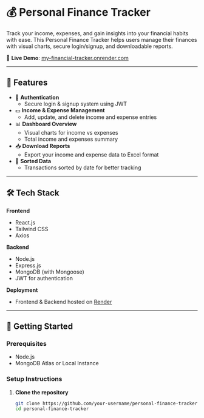 # 💰 Personal Finance Tracker

Track your income, expenses, and gain insights into your financial habits with ease. This Personal Finance Tracker helps users manage their finances with visual charts, secure login/signup, and downloadable reports.

🔗 **Live Demo**: [my-financial-tracker.onrender.com](https://my-financial-tracker.onrender.com)

---

## 📌 Features

- 🔐 **Authentication**
  - Secure login & signup system using JWT
- 💵 **Income & Expense Management**
  - Add, update, and delete income and expense entries
- 📊 **Dashboard Overview**
  - Visual charts for income vs expenses
  - Total income and expenses summary
- 📥 **Download Reports**
  - Export your income and expense data to Excel format
- 📅 **Sorted Data**
  - Transactions sorted by date for better tracking

---

## 🛠️ Tech Stack

**Frontend**
- React.js
- Tailwind CSS
- Axios

**Backend**
- Node.js
- Express.js
- MongoDB (with Mongoose)
- JWT for authentication

**Deployment**
- Frontend & Backend hosted on [Render](https://render.com)

---

## 🚀 Getting Started

### Prerequisites

- Node.js
- MongoDB Atlas or Local Instance

### Setup Instructions

1. **Clone the repository**
   ```bash
   git clone https://github.com/your-username/personal-finance-tracker.git
   cd personal-finance-tracker
